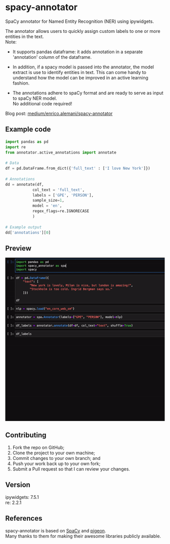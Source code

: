 # spacy-annotator
SpaCy annotator for Named Entity Recognition (NER) using ipywidgets.

The annotator allows users to quickly assign custom labels to one or more entities in the text.   
Note:
* It supports pandas dataframe: it adds annotation in a separate 'annotation' column of the dataframe.   
* In addition, if a spacy model is passed into the annotator, the model extract is use to identify entities in text. This can come handy to understand how the model can be improved in an active learning fashion. 

* The annotations adhere to spaCy format and are ready to serve as input to spaCy NER model.   
No additional code required!

Blog post: [medium/enrico.alemani/spacy-annotator](https://medium.com/@enrico.alemani/how-to-create-training-data-for-spacy-ner-models-using-ipywidgets-c4aa71bf61a2)

## Example code
```python
import pandas as pd
import re
from annotator.active_annotations import annotate

# Data
df = pd.DataFrame.from_dict({'full_text' : ['I love New York']})

# Annotations
dd = annotate(df,
            col_text = 'full_text',
            labels = ['GPE', 'PERSON'],
            sample_size=1,
            model = 'en',
            regex_flags=re.IGNORECASE
            )

# Example output
dd['annotations'][0]
```

## Preview
![spacy-annotator demo](demo/spacy-annotator_demo.gif)

## Contributing
1. Fork the repo on GitHub;
2. Clone the project to your own machine;
3. Commit changes to your own branch; and
4. Push your work back up to your own fork;
5. Submit a Pull request so that I can review your changes.

## Version
ipywidgets: 7.5.1   
re: 2.2.1

## References
spacy-annotator is based on [SpaCy](https://spacy.io/) and [pigeon](https://github.com/agermanidis/pigeon).   
Many thanks to them for making their awesome libraries publicly available.
